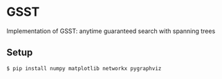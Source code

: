 # GSST

Implementation of GSST: anytime guaranteed search with spanning trees

## Setup

```sh
$ pip install numpy matplotlib networkx pygraphviz
```
